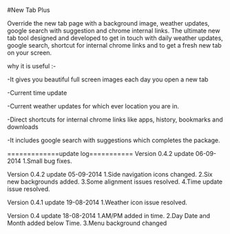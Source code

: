 #New Tab Plus

Override the new tab page with a background image, weather updates, google search with suggestion and chrome internal links.
The ultimate new tab tool designed and developed to get in touch with daily weather updates, google search, shortcut for internal chrome links and to get a fresh new tab on your screen.

why it is useful :-

-It gives you beautiful full screen images each day you open a new tab

-Current time update

-Current weather updates for which ever location you are in.

-Direct shortcuts for internal chrome links like apps, history, bookmarks and downloads

-It includes google search with suggestions which completes the package.

=============update log===========
Version 0.4.2 update 06-09-2014
1.Small bug fixes.

Version 0.4.2 update 05-09-2014
1.Side navigation icons changed.
2.Six new backgrounds added.
3.Some alignment issues resolved.
4.Time update issue resolved.

Version 0.4.1 update 19-08-2014
1.Weather icon issue resolved.

Version 0.4 update 18-08-2014
1.AM/PM added in time.
2.Day Date and Month added below Time.
3.Menu background changed
